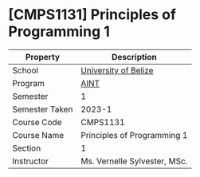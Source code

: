 # [CMPS1131] Principles of Programming 1

| Property       | Description                                                 |
| -------------- | ----------------------------------------------------------- |
| School         | [University of Belize](https://www.ub.edu.bz/)              |
| Program        | [AINT](https://github.com/stars/andreshungbz/lists/ub-aint) |
| Semester       | 1                                                           |
| Semester Taken | 2023-1                                                      |
| Course Code    | CMPS1131                                                    |
| Course Name    | Principles of Programming 1                                 |
| Section        | 1                                                           |
| Instructor     | Ms. Vernelle Sylvester, MSc.                                |
